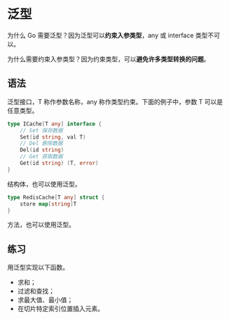 # 泛型

为什么 Go 需要泛型？因为泛型可以**约束入参类型**，any 或 interface 类型不可以。

为什么需要约束入参类型？因为约束类型，可以**避免许多类型转换的问题**。

## 语法
泛型接口，T 称作参数名称，any 称作类型约束。下面的例子中，参数 T 可以是任意类型。
```go
type ICache[T any] interface {
    // Set 保存数据
    Set(id string, val T)
    // Del 删除数据
    Del(id string)
    // Get 获取数据
    Get(id string) (T, error)
}
```

结构体，也可以使用泛型。
```go
type RedisCache[T any] struct {
    store map[string]T
}
```

方法，也可以使用泛型。


## 练习
用泛型实现以下函数。

- 求和；
- 过滤和查找；
- 求最大值、最小值；
- 在切片特定索引位置插入元素。

